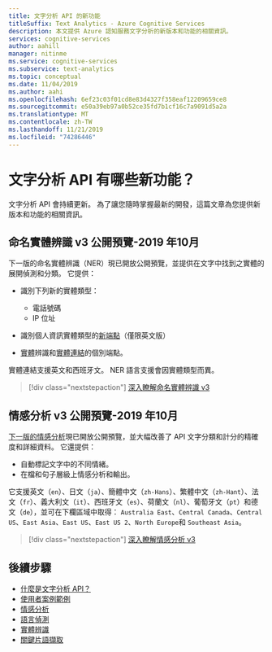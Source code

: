 ```yaml
---
title: 文字分析 API 的新功能
titleSuffix: Text Analytics - Azure Cognitive Services
description: 本文提供 Azure 認知服務文字分析的新版本和功能的相關資訊。
services: cognitive-services
author: aahill
manager: nitinme
ms.service: cognitive-services
ms.subservice: text-analytics
ms.topic: conceptual
ms.date: 11/04/2019
ms.author: aahi
ms.openlocfilehash: 6ef23c03f01cd8e83d4327f358eaf12209659ce8
ms.sourcegitcommit: e50a39eb97a0b52ce35fd7b1cf16c7a9091d5a2a
ms.translationtype: MT
ms.contentlocale: zh-TW
ms.lasthandoff: 11/21/2019
ms.locfileid: "74286446"
---
```

# <a name="whats-new-in-the-text-analytics-api"></a>文字分析 API 有哪些新功能？

文字分析 API 會持續更新。 為了讓您隨時掌握最新的開發，這篇文章為您提供新版本和功能的相關資訊。

## <a name="named-entity-recognition-v3-public-preview---october-2019"></a>命名實體辨識 v3 公開預覽-2019 年10月

下一版的命名實體辨識（NER）現已開放公開預覽，並提供在文字中找到之實體的展開偵測和分類。 它提供：

* 識別下列新的實體類型：
    * 電話號碼
    * IP 位址

* 識別個人資訊實體類型的[新端點](https://westus.dev.cognitive.microsoft.com/docs/services/TextAnalytics-v3-0-Preview-1/operations/EntitiesRecognitionPii)（僅限英文版）
* [實體](https://westus.dev.cognitive.microsoft.com/docs/services/TextAnalytics-v3-0-Preview-1/operations/EntitiesRecognitionGeneral)辨識和[實體連結](https://westus.dev.cognitive.microsoft.com/docs/services/TextAnalytics-v3-0-Preview-1/operations/EntitiesLinking)的個別端點。

實體連結支援英文和西班牙文。 NER 語言支援會因實體類型而異。 

> [!div class="nextstepaction"]
> [深入瞭解命名實體辨識 v3](how-tos/text-analytics-how-to-entity-linking.md#named-entity-recognition-v3-public-preview)

## <a name="sentiment-analysis-v3-public-preview---october-2019"></a>情感分析 v3 公開預覽-2019 年10月

[下一版的情感分析](https://westus.dev.cognitive.microsoft.com/docs/services/TextAnalytics-v3-0-Preview-1/operations/Sentiment)現已開放公開預覽，並大幅改善了 API 文字分類和計分的精確度和詳細資料。 它還提供：

* 自動標記文字中的不同情緒。
* 在檔和句子層級上情感分析和輸出。 

它支援英文（`en`）、日文（`ja`）、簡體中文（`zh-Hans`）、繁體中文（`zh-Hant`）、法文（`fr`）、義大利文（`it`）、西班牙文（`es`）、荷蘭文（`nl`）、葡萄牙文（`pt`）和德文（`de`），並可在下欄區域中取得： `Australia East`、`Central Canada`、`Central US`、`East Asia`、`East US`、`East US 2`、`North Europe`和 `Southeast Asia`。 

> [!div class="nextstepaction"]
> [深入瞭解情感分析 v3](how-tos/text-analytics-how-to-sentiment-analysis.md#sentiment-analysis-v3-public-preview)

## <a name="next-steps"></a>後續步驟

* [什麼是文字分析 API？](overview.md)  
* [使用者案例範例](text-analytics-user-scenarios.md)
* [情感分析](how-tos/text-analytics-how-to-sentiment-analysis.md)
* [語言偵測](how-tos/text-analytics-how-to-language-detection.md)
* [實體辨識](how-tos/text-analytics-how-to-entity-linking.md)
* [關鍵片語擷取](how-tos/text-analytics-how-to-keyword-extraction.md)
